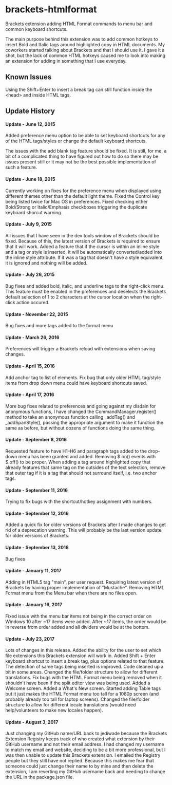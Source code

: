 brackets-htmlformat
==================

Brackets extension adding HTML Format commands to menu bar and common keyboard shortcuts.

The main purpose behind this extension was to add common hotkeys to insert Bold and Italic 
tags around highlighted copy in HTML documents. My coworkers started talking about Brackets 
and that I should use it. I gave it a shot, but the lack of common HTML hotkeys caused me to 
look into making an extension for adding in something that I use everyday.

## Known Issues

Using the Shift+Enter to insert a break tag can still function inside the \<head\> and inside 
HTML tags.

## Update History

#### Update - June 12, 2015
Added preference menu option to be able to set keyboard shortcuts for any of the HTML tags/styles 
or change the default keyboard shortcuts.

The issues with the add blank tag feature should be fixed. It is still, for me, a bit of a 
complicated thing to have figured out how to do so there may be issues present still or it 
may not be the best possible implementation of such a feature.


#### Update - June 18, 2015
Currently working on fixes for the preference menu when displayed using different themes other 
than the default light theme. Fixed the Control key being listed twice for Mac OS in preferences.
Fixed checking either Bold/Strong or Italic/Emphasis checkboxes triggering the duplicate 
keyboard shorcut warning.


#### Update - July 9, 2015
All issues that I have seen in the dev tools window of Brackets should be fixed. Because of 
this, the latest version of Brackets is required to ensure that it will work. Added a feature
that if the cursor is within an inline style and a tag or style is inserted, it will be 
automatically converted/added into the inline style attribute. If it was a tag that 
doesn't have a style equivalent, it is ignored and nothing will be added.


#### Update - July 26, 2015
Bug fixes and added bold, italic, and underline tags to the right-click menu. This feature must 
be enabled in the preferences and deselects the Brackets default selection of 1 to 2 characters 
at the cursor location when the right-click action occured.


#### Update - November 22, 2015
Bug fixes and more tags added to the format menu


#### Update - March 26, 2016
Preferences will trigger a Brackets reload with extensions when saving changes.


#### Update - April 15, 2016
Add anchor tag to list of elements. Fix bug that only older HTML tag/style items from drop down menu
could have keyboard shortcuts saved.


#### Update - April 17, 2016
More bug fixes related to preferences and going against my disdain for anonymous functions, I have 
changed the CommandManager.register() method to take an anonymous function calling _addTag() and 
_addSpanStyle(), passing the appropriate argument to make it function the same as before, but 
without dozens of functions doing the same thing.


#### Update - September 8, 2016
Requested feature to have H1–H6 and paragraph tags added to the drop-down menu has been granted and added.
Removing $.on() events with $.off() to be proper. When adding a tag around highlighted copy that already 
features that same tag on the outsides of the text selection, remove that outer tag if it is a tag that 
should not surround itself, i.e. two anchor tags.


#### Update - September 11, 2016
Trying to fix bugs with the shortcut/hotkey assignment with numbers.


#### Update - September 12, 2016
Added a quick fix for older versions of Brackets after I made changes to get rid of a deprecation warning.
This will probably be the last version update for older versions of Brackets.


#### Update - September 13, 2016
Bug fixes


#### Update - January 11, 2017
Adding in HTML5 tag "main", per user request. Requiring latest version of Brackets by having proper 
implementation of "Mustache". Removing HTML Format menu from the Menu bar when there are no files open.


#### Update - January 16, 2017
Fixed issue with the menu bar items not being in the correct order on Windows 10 after ~17 items were added. 
After ~17 items, the order would be in reverse from order added and all dividers would be at the bottom.


#### Update - July 23, 2017
Lots of changes in this release. Added the ability for the user to set which file extensions this Brackets 
extension will work in. Added Shift + Enter keyboard shortcut to insert a break tag, plus options related 
to that feature. The detection of same tags being inserted is improved. Code cleaned up a bit in some areas. 
Changed the file/folder structure to allow for different translations. Fix bugs with the HTML Format menu 
being removed when it shouldn't have been if the split editor view was being used. Added a Welcome screen. 
Added a What's New screen. Started adding Table tags but it just makes the HTML Format menu too tall for a 
1080p screen (and probably already too tall for laptop screens). Changed the file/folder structure to allow 
for different locale translations (would need help/volunteers to make new locales happen).

#### Update - August 3, 2017
Just changing my GitHub name/URL back to jediwade because the Brackets Extension Registry keeps track of 
who created what extension by their GitHub username and not their email address. I had changed my username 
to match my email and website, deciding to be a bit more professional, but I was then unable to update this 
Brackets extension. I emailed the Registry people but they still have not replied. Because this makes me 
fear that someone could just change their name to by mine and then delete the extension, I am reverting 
my GitHub username back and needing to change the URL in the package.json file.
